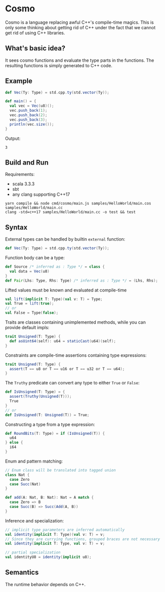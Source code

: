 # Cosmo

Cosmo is a language replacing awful C++'s compile-time magics. This is only some thinking about getting rid of C++ under the fact that we cannot get rid of using C++ libraries.

## What's basic idea?

It sees cosmo functions and evaluate the type parts in the functions. The resulting functions is simply generated to C++ code.

## Example

```scala
def Vec(Ty: Type) = std.cpp.ty(std.vector(Ty));

def main() = {
  val vec = Vec(u8)();
  vec.push_back(1);
  vec.push_back(2);
  vec.push_back(3);
  println(vec.size());
}
```

Output:

```
3
```

## Build and Run

Requirements:

- scala 3.3.3
- sbt
- any clang supporting C++17

```
yarn compile && node cmd/cosmo/main.js samples/HelloWorld/main.cos samples/HelloWorld/main.cc
clang -std=c++17 samples/HelloWorld/main.cc -o test && test
```

## Syntax

External types can be handled by builtin `external` function:

```scala
def Vec(Ty: Type) = std.cpp.ty(std.vector(Ty));
```

Function body can be a type:

```scala
def Source /* inferred as : Type */ = class {
  val data = Vec(u8)
}
def Pair(Lhs: Type, Rhs: Type) /* inferred as : Type */ = (Lhs, Rhs);
```

Lifted values must be known and evaluated at compile-time

```scala
val lift(implicit T: Type)(val v: T) = Type;
val True = lift(true);
// or
val False = Type(false);
```

Traits are classes containing unimplemented methods, while you can provide default impls:

```scala
trait Unsigned(T: Type) {
  def asUint64(self): u64 = staticCast(u64)(self);
}
```

Constraints are compile-time assertions containing type expressions:

```scala
trait Unsigned(T: Type) {
  assert(T == u8 or T == u16 or T == u32 or T == u64);
}
```

The `Truthy` predicate can convert any type to either `True` or `False`:

```scala
def IsUnsigned(T: Type) = {
  assert(Truthy(Unsigned(T)));
  True
}
// or
def IsUnsigned(T: Unsigned(T)) = True;
```

Constructing a type from a type expression:

```scala
def RoundBits(T: Type) = if (IsUnsigned(T)) {
  u64
} else {
  i64
}
```

Enum and pattern matching:

```scala
// Enum class will be translated into tagged union
class Nat {
  case Zero
  case Succ(Nat)
}

def add(A: Nat, B: Nat): Nat = A match {
  case Zero => B
  case Succ(B) => Succ(Add(A, B))
}
```

Inference and specialization:

```scala
// implicit type parameters are inferred automatically
val identity(implicit T: Type)(val v: T) = v;
// Since they are currying functions, grouped braces are not necessary
val identity(implicit T: Type, val v: T) = v;

// partial specialization
val identityU8 = identity(implicit u8);
```

## Semantics

The runtime behavior depends on C++.
